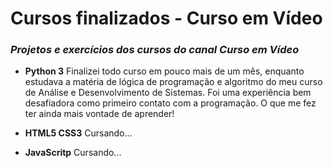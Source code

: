 # Cursos finalizados - Curso em Vídeo
### *Projetos e exercícios dos cursos do canal Curso em Vídeo*

* **Python 3** Finalizei todo curso em pouco mais de um mês, enquanto estudava a matéria de lógica de programação e algoritmo do meu curso de Análise e Desenvolvimento de Sistemas.
Foi uma experiência bem desafiadora como primeiro contato com a  programação.
O que me fez ter ainda mais vontade de aprender!

* **HTML5 CSS3** Cursando...

* **JavaScritp** Cursando...
